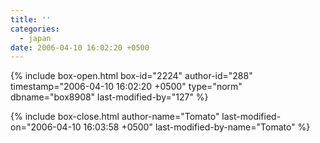 ```yaml
---
title: ''
categories:
  - japan
date: 2006-04-10 16:02:20 +0500
---
```

{% include box-open.html box-id="2224" author-id="288" timestamp="2006-04-10 16:02:20 +0500" type="norm" dbname="box8908" last-modified-by="127" %}

{% include box-close.html author-name="Tomato" last-modified-on="2006-04-10 16:03:58 +0500" last-modified-by-name="Tomato" %}
